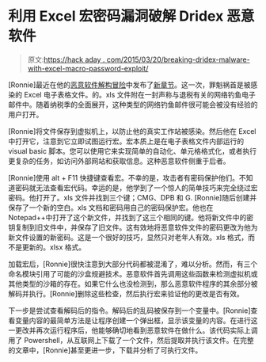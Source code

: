 # 利用 Excel 宏密码漏洞破解 Dridex 恶意软件

> 原文:[https://hack aday . com/2015/03/20/breaking-dridex-malware-with-excel-macro-password-exploit/](https://hackaday.com/2015/03/20/breaking-dridex-malware-with-excel-macro-password-exploit/)

[Ronnie]最近在他的[恶意软件解构冒险](http://hackaday.com/2015/03/06/decoding-zeus-malware-disguised-as-a-doc/ "Decoding Zeus malware")中发布了[新章节](http://phishme.com/dridex-code-breaking-modify-the-malware-to-bypass-the-vm-bypass/ "Breaking dridex malware")。这一次，罪魁祸首是被感染的 Excel 电子表格文件。的。xls 文件附在一封声称与退税有关的网络钓鱼电子邮件中。随着纳税季的全面展开，这种类型的网络钓鱼邮件很可能会被没有经验的用户打开。

[Ronnie]将文件保存到虚拟机上，以防止他的真实工作站被感染。然后他在 Excel 中打开它，注意到它立即试图运行宏。宏本质上是在电子表格文件内部运行的 visual basic 脚本。您可以使用它来实现简单的自动化、单元格格式化，或者执行更复杂的任务，如访问外部网站和获取信息。这种恶意软件侧重于后者。

[Ronnie]使用 alt + F11 快捷键查看宏。不幸的是，攻击者有密码保护他们。不知道密码就无法查看宏代码。幸运的是，他学到了一个惊人的简单技巧来完全绕过宏密码。他打开了。xls 文件并找到三个键；CMG、DPB 和 G. [Ronnie]随后创建并保存了一个新的空白。xls 文档和密码用自己的密码保护宏。他也在 Notepad++中打开了这个新文件，并找到了这三个相同的键。他将新文件中的密钥复制到旧文件中，并保存了旧文件。这有效地将恶意软件文件的密码更改为他为新文件设置的新密码。这是一个很好的技巧，显然只对老年人有效。xls 格式，而不是更新的。xlsx 格式。

加载宏后，[Ronnie]很快注意到大部分代码都被混淆了，难以分析。然而，有三个命名模块引用了可能的沙盒规避技术。恶意软件首先调用这些函数来检测虚拟机或其他类型的沙箱的存在。如果它什么也没检测到，那么恶意软件程序的其余部分被解码并执行。[Ronnie]删除这些检查，然后执行宏来验证他的更改是否有效。

下一步是尝试查看解码后的指令。解码后的乱码被保存到一个变量中。[Ronnie]查看变量内容的最简单方法是让程序创建一个弹出框，显示该变量的内容。在进行这一更改并再次运行程序后，他能够确切地看到恶意软件在做什么。该代码实际上调用了 Powershell，从互联网上下载了一个文件，然后提取并执行该文件。在完整的文章中，[Ronnie]甚至更进一步，下载并分析了可执行文件。